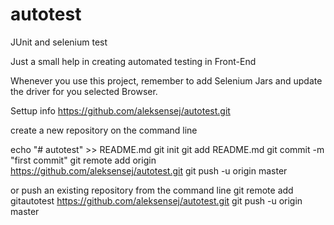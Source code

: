 # autotest
JUnit and selenium test

Just a small help in creating automated testing in Front-End

Whenever you use this project, remember to add Selenium Jars and update the driver for you selected Browser.

Settup info
https://github.com/aleksensej/autotest.git

create a new repository on the command line

echo "# autotest" >> README.md
git init
git add README.md
git commit -m "first commit"
git remote add origin https://github.com/aleksensej/autotest.git
git push -u origin master

or push an existing repository from the command line
git remote add gitautotest https://github.com/aleksensej/autotest.git
git push -u origin master
